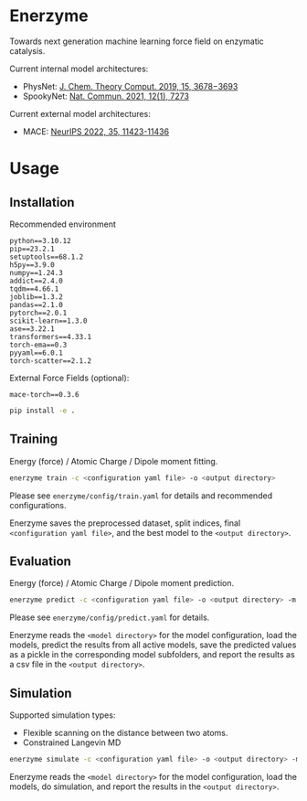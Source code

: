 # Enerzyme
Towards next generation machine learning force field on enzymatic catalysis.

Current internal model architectures:
- PhysNet: [J. Chem. Theory Comput. 2019, 15, 3678−3693](https://pubs.acs.org/doi/full/10.1021/acs.jctc.9b00181)
- SpookyNet: [Nat. Commun. 2021, 12(1), 7273](https://www.nature.com/articles/s41467-021-27504-0)

Current external model architectures:
- MACE: [NeurIPS 2022, 35, 11423-11436](https://openreview.net/forum?id=YPpSngE-ZU)

# Usage
## Installation

Recommended environment
```
python==3.10.12
pip==23.2.1
setuptools==68.1.2
h5py==3.9.0
numpy==1.24.3
addict==2.4.0
tqdm==4.66.1
joblib==1.3.2
pandas==2.1.0
pytorch==2.0.1
scikit-learn==1.3.0
ase==3.22.1
transformers==4.33.1
torch-ema==0.3
pyyaml==6.0.1
torch-scatter==2.1.2
```

External Force Fields (optional):
```
mace-torch==0.3.6
```

```bash
pip install -e .
```

## Training

Energy (force) / Atomic Charge / Dipole moment fitting.

```bash
enerzyme train -c <configuration yaml file> -o <output directory>
```
Please see `enerzyme/config/train.yaml` for details and recommended configurations.

Enerzyme saves the preprocessed dataset, split indices, final `<configuration yaml file>`, and the best model to the `<output directory>`.

## Evaluation

Energy (force) / Atomic Charge / Dipole moment prediction.

```bash
enerzyme predict -c <configuration yaml file> -o <output directory> -m <model directory>
```

Please see `enerzyme/config/predict.yaml` for details.

Enerzyme reads the `<model directory>` for the model configuration, load the models, predict the results from all active models, save the predicted values as a pickle in the corresponding model subfolders, and report the results as a csv file in the `<output directory>`.

## Simulation

Supported simulation types:
- Flexible scanning on the distance between two atoms.
- Constrained Langevin MD

```bash
enerzyme simulate -c <configuration yaml file> -o <output directory> -m <model directory>
```

Enerzyme reads the `<model directory>` for the model configuration, load the models, do simulation, and report the results in the `<output directory>`.